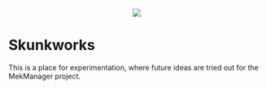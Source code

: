 <h1 align="center">
  <img src="https://upload.wikimedia.org/wikipedia/en/thumb/d/d7/Skunk_works_Logo.svg/220px-Skunk_works_Logo.svg.png">
</h1>

# Skunkworks

This is a place for experimentation, where future ideas are tried out for the MekManager project.

